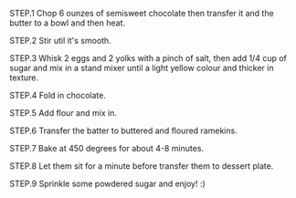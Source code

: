 STEP.1 
Chop 6 ounzes of semisweet chocolate then transfer it and the butter to a bowl and then heat.

STEP.2
Stir util it's smooth.

STEP.3
Whisk 2 eggs and 2 yolks with a pinch of salt, then add 1/4 cup of sugar and mix in a stand mixer until a light yellow colour and thicker in texture.

STEP.4
Fold in chocolate.

STEP.5
Add flour and mix in.

STEP.6
Transfer the batter to buttered and floured ramekins.

STEP.7
Bake at 450 degrees for about 4-8 minutes.

STEP.8
Let them sit for a minute before transfer them to dessert plate.

STEP.9
Sprinkle some powdered sugar and enjoy!
:)


